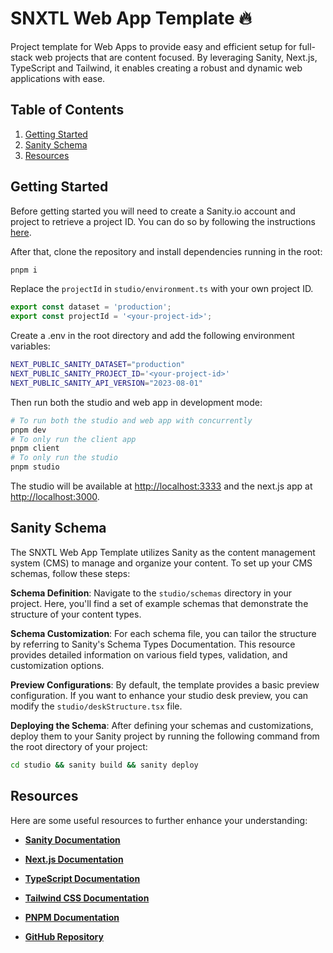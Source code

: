 # SNXTL Web App Template 🔥

Project template for Web Apps to provide easy and efficient setup for full-stack web projects that are content focused. By leveraging Sanity, Next.js, TypeScript and Tailwind, it enables creating a robust and dynamic web applications with ease.

## Table of Contents

1. [Getting Started](#getting-started)
2. [Sanity Schema](#sanity-schema)
3. [Resources](#resources)

## Getting Started

Before getting started you will need to create a Sanity.io account and project to retrieve a project ID. You can do so by following the instructions [here](https://www.sanity.io/docs/getting-started-with-sanity-cli).

After that, clone the repository and install dependencies running in the root:

```bash
pnpm i
```

Replace the `projectId` in `studio/environment.ts` with your own project ID.

```ts
export const dataset = 'production';
export const projectId = '<your-project-id>';
```

Create a .env in the root directory and add the following environment variables:

```bash
NEXT_PUBLIC_SANITY_DATASET="production"
NEXT_PUBLIC_SANITY_PROJECT_ID='<your-project-id>'
NEXT_PUBLIC_SANITY_API_VERSION="2023-08-01"
```

Then run both the studio and web app in development mode:

```bash
# To run both the studio and web app with concurrently
pnpm dev
# To only run the client app
pnpm client
# To only run the studio
pnpm studio
```

The studio will be available at [http://localhost:3333](http://localhost:3333) and the next.js app at [http://localhost:3000](http://localhost:3000).

## Sanity Schema

<!-- The schema is located in `studio/schemas/schema.ts`. It is a simple schema that includes a document type for pages and a document type for navigation items. The navigation items are used to create a navigation menu in the studio. -->

The SNXTL Web App Template utilizes Sanity as the content management system (CMS) to manage and organize your content. To set up your CMS schemas, follow these steps:

**Schema Definition**: Navigate to the `studio/schemas` directory in your project. Here, you'll find a set of example schemas that demonstrate the structure of your content types.

**Schema Customization**: For each schema file, you can tailor the structure by referring to Sanity's Schema Types Documentation. This resource provides detailed information on various field types, validation, and customization options.

**Preview Configurations**: By default, the template provides a basic preview configuration. If you want to enhance your studio desk preview, you can modify the `studio/deskStructure.tsx` file.

**Deploying the Schema**: After defining your schemas and customizations, deploy them to your Sanity project by running the following command from the root directory of your project:

```bash
cd studio && sanity build && sanity deploy
```

## Resources

Here are some useful resources to further enhance your understanding:

- **[Sanity Documentation](https://www.sanity.io/docs)**

- **[Next.js Documentation](https://nextjs.org/docs)**

- **[TypeScript Documentation](https://www.typescriptlang.org/docs/)**

- **[Tailwind CSS Documentation](https://tailwindcss.com/docs)**
- **[PNPM Documentation](https://pnpm.io/)**

- **[GitHub Repository](https://github.com/your-username/your-project-repo)**
